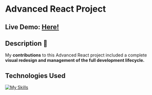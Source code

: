 # Advanced React Project

## Live Demo: [Here!](https://advanced-react-portfolio.netlify.app/)

## Description 🙂
My **contributions** to this Advanced React project included a complete **visual redesign and management of the full development lifecycle.**

## Technologies Used
[![My Skills](https://skillicons.dev/icons?i=html,css,js,react,git)](https://skillicons.dev)
